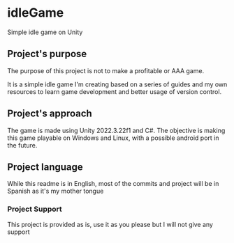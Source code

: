 # idleGame
Simple idle game on Unity

## Project's purpose
The purpose of this project is not to make a profitable or AAA game.

It is a simple idle game I'm creating based on a series of guides and my own resources to learn game development and better usage of version control.

## Project's approach
The game is made using Unity 2022.3.22f1 and C#. The objective is making this game playable on Windows and Linux, with a possible android port in the future.

## Project language
While this readme is in English, most of the commits and project will be in Spanish as it's my mother tongue

### Project Support
This project is provided as is, use it as you please but I will not give any support